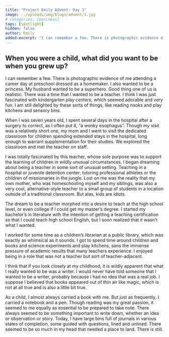 ```yaml
---
title: "Project Emily Advent: Day 1"
image: ../uploads/img/blogs/advent/1.jpg
# categories: [business]
tags: [spotlight]
hidden: false
author: Emily
added-excerpt: "I can remember a few. There is photographic evidence of me attending a career day at preschool dressed as a homemaker. I also wanted to be a princess. My husband wanted to be a superhero. Good thing one of us is realistic. There was a time that I wanted to be a teacher. I think I was just fascinated with kindergarten play centers, which seemed adorable and very fun. I am still delighted by these sorts of things, like reading nooks and play kitchens and sensory bins."
---
```


<style> em {color: black;} p a {color: #f0506e;}</style>

## When you were a child, what did you want to be when you grew up?

I can remember a few. There is photographic evidence of me attending a career day at preschool dressed as a homemaker. I also wanted to be a princess. My husband wanted to be a superhero. Good thing one of us is realistic. There was a time that I wanted to be a teacher. I think I was just fascinated with kindergarten play centers, which seemed adorable and very fun. I am still delighted by these sorts of things, like reading nooks and play kitchens and sensory bins.

When I was seven years old, I spent several days in the hospital after a surgery to correct, as I often put it, “a wonky esophagus”. Though my visit was a relatively short one, my mom and I went to visit the dedicated classroom for children spending extended stays in the hospital, long enough to warrant supplementation for their studies. We explored the classroom and met the teacher on staff.

I was totally fascinated by this teacher, whose sole purpose was to support the learning of children in wildly unusual circumstances. I began dreaming about being a teacher in some sort of unusual setting. Teaching in a hospital or juvenile detention center; tutoring professional athletes or the children of missionaries in the jungle. Lost on me was the reality that my own mother, who was homeschooling myself and my siblings, was also a very cool, alternative-style teacher to a small group of students in a location outside of a traditional classroom. But alas, kids are idiots.

The dream to be a teacher morphed into a desire to teach at the high school level, or even college if I could get my master’s degree. I started my bachelor’s in literature with the intention of getting a teaching certification so that I could teach high school English, but I soon realized that it wasn’t what I wanted.

I worked for some time as a children’s librarian at a public library, which was exactly as whimsical as it sounds. I got to spend time around children and books and science experiments and play kitchens, sans the immense pressure of academic results that many teachers experience. I enjoyed being in a role that was not a teacher but sort of teacher-adjacent.

I think that if you look closely at my childhood, it is wildly apparent that what I really wanted to be was a writer. I would never have told someone that I wanted to be a writer, probably because I had no idea that was a real job. I suppose I believed that books appeared out of thin air like magic, which is not at all true and is also a little bit true.

As a child, I almost always carried a book with me. But just as frequently, I carried a notebook and a pen. Though reading was my great passion, it seemed to me equally as essential to be prepared to take note. There always seemed to be something important to write down, whether an idea or observation or story. Today, I have large bins full of journals in various states of completion, some guided with questions, lined and unlined. There seemed to be so much in my head that needed a place to land. There is still.
